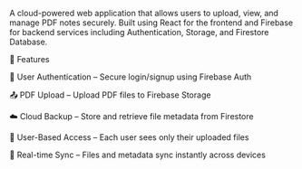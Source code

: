 A cloud-powered web application that allows users to upload, view, and manage PDF notes securely. Built using React for the frontend and Firebase for backend services including Authentication, Storage, and Firestore Database.

🚀 Features

🔐 User Authentication – Secure login/signup using Firebase Auth

📤 PDF Upload – Upload PDF files to Firebase Storage

☁️ Cloud Backup – Store and retrieve file metadata from Firestore

👤 User-Based Access – Each user sees only their uploaded files

🔄 Real-time Sync – Files and metadata sync instantly across devices
